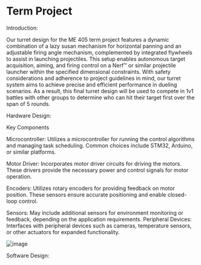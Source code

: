# Term Project
Introduction: 

Our turret design for the ME 405 term project features a dynamic combination of a lazy susan mechanism for horizontal panning and an adjustable firing angle mechanism, complemented by integrated flywheels to assist in launching projectiles. This setup enables autonomous target acquisition, aiming, and firing control on a Nerf™ or similar projectile launcher within the specified dimensional constraints. With safety considerations and adherence to project guidelines in mind, our turret system aims to achieve precise and efficient performance in dueling scenarios. As a result, this final turret design will be used to compete in 1v1 battles with other groups to determine who can hit their target first over the span of 5 rounds. 

Hardware Design: 

Key Components

Microcontroller: Utilizes a microcontroller for running the control algorithms and managing task scheduling. Common choices include STM32, Arduino, or similar platforms.

Motor Driver: Incorporates motor driver circuits for driving the motors. These drivers provide the necessary power and control signals for motor operation.

Encoders: Utilizes rotary encoders for providing feedback on motor position. These sensors ensure accurate positioning and enable closed-loop control.

Sensors: May include additional sensors for environment monitoring or feedback, depending on the application requirements.
Peripheral Devices: Interfaces with peripheral devices such as cameras, temperature sensors, or other actuators for expanded functionality.

![image](https://github.com/fmoren05/Term-Project/assets/132640536/ce465a27-afd6-463f-9f4d-bb921be6ea81)

Software Design:


